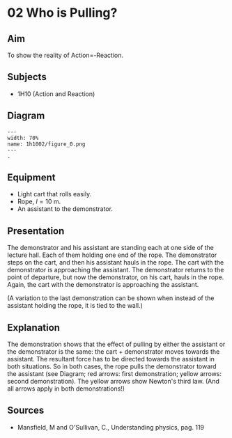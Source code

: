 # 02 Who is Pulling?   
  
## Aim   
 To show the reality of Action=-Reaction.    
  
## Subjects   
* 1H10 (Action and Reaction)   

## Diagram
   
```{figure} figures/figure_0.png  
---  
width: 70%  
name: 1h1002/figure_0.png  
---  
. 
```

## Equipment
 *  Light cart that rolls easily. 
 *  Rope, $l=10\mathrm{~m}$. 
 *  An assistant to the demonstrator.

## Presentation   
The demonstrator and his assistant are standing each at one side of the lecture hall. Each of them holding one end of the rope. The demonstrator steps on the cart, and then his assistant hauls in the rope. The cart with the demonstrator is approaching the assistant. The demonstrator returns to the point of departure, but now the demonstrator, on his cart, hauls in the rope. Again, the cart with the demonstrator is approaching the assistant.

(A variation to the last demonstration can be shown when instead of the assistant holding the rope, it is tied to the wall.)  
  
## Explanation   
The demonstration shows that the effect of pulling by either the assistant or the demonstrator is the same: the cart + demonstrator moves towards the assistant. The resultant force has to be directed towards the assistant in both situations. So in both cases, the rope pulls the demonstrator toward the assistant (see Diagram; red arrows: first demonstration; yellow arrows: second demonstration). The yellow arrows show Newton's third law. (And all arrows apply in both demonstrations!)    
  
## Sources
 *  Mansfield, M and O'Sullivan, C., Understanding physics, pag. 119
  
